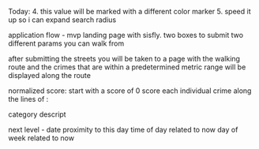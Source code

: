 
Today:
4. this value will be marked with a different color marker
5. speed it up so i can expand search radius

application flow - mvp
landing page with sisfly. two boxes to submit two different params you can walk from

after submitting the streets you will be taken to a page with the walking route and the crimes that are within a predetermined metric range will be displayed along the route

normalized score:
start with a score of 0
score each individual crime along the lines of :

category
descript

next level -
date proximity to this day
time of day related to now
day of week related to now


